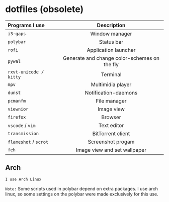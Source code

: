 # dotfiles (obsolete)



|   Programs I use       |   Description                                               |
| :---                   |     :---:                                                   |
| `i3-gaps`              | Window manager                                              |
| `polybar`              | Status bar                                                  |
| `rofi`                 | Application launcher                                        |
| `pywal`                | Generate and change color-schemes on the fly                |
| `rxvt-unicode / kitty` | Terminal                                                    |
| `mpv`                  | Multimidia player                                           |
| `dunst`                | Notification-daemons                                        |
| `pcmanfm`              | File manager                                                |
| `viewnior`             | Image view                                                  |
| `firefox`              | Browser                                                     |
| `vscode` / `vim`       | Text editor                                                 |
| `transmission`         | BitTorrent client                                           |
| `flameshot` / `scrot`  | Screenshot progam                                           |
| `feh`                  | Image view and set wallpaper                                |

## Arch
`I use Arch Linux`

`Note:` 
Some scripts used in polybar depend on extra packages.
I use arch linux, so some settings on the polybar were made exclusively for this use.

